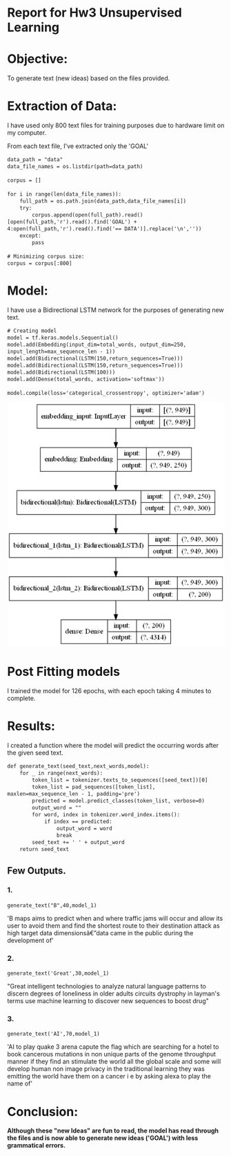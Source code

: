 # Report for Hw3 Unsupervised Learning

# Objective:
To generate text (new ideas) based on the files provided.

# Extraction of Data:
I have used only 800 text files for training purposes due to hardware limit on my computer.

From each text file, I've extracted only the 'GOAL'

```
data_path = "data"
data_file_names = os.listdir(path=data_path)

corpus = []

for i in range(len(data_file_names)):
    full_path = os.path.join(data_path,data_file_names[i])
    try:
        corpus.append(open(full_path).read()[open(full_path,'r').read().find('GOAL') + 4:open(full_path,'r').read().find('== DATA')].replace('\n',''))
    except:
        pass

# Minimizing corpus size:
corpus = corpus[:800]
```

# Model:
I have use a Bidirectional LSTM network for the purposes of generating new text.
```
# Creating model
model = tf.keras.models.Sequential()
model.add(Embedding(input_dim=total_words, output_dim=250, input_length=max_sequence_len - 1))
model.add(Bidirectional(LSTM(150,return_sequences=True)))
model.add(Bidirectional(LSTM(150,return_sequences=True)))
model.add(Bidirectional(LSTM(100)))
model.add(Dense(total_words, activation='softmax'))

model.compile(loss='categorical_crossentropy', optimizer='adam')
```

![Model_plot](Model_plot.png)

# Post Fitting models
I trained the model for 126 epochs, with each epoch taking 4 minutes to complete.

# Results:

I created a function where the model will predict the occurring words after the given seed text.
```
def generate_text(seed_text,next_words,model):
    for _ in range(next_words):
        token_list = tokenizer.texts_to_sequences([seed_text])[0]
        token_list = pad_sequences([token_list], maxlen=max_sequence_len - 1, padding='pre')
        predicted = model.predict_classes(token_list, verbose=0)
        output_word = ""
        for word, index in tokenizer.word_index.items():
            if index == predicted:
                output_word = word
                break
        seed_text += ' ' + output_word
    return seed_text
```

## Few Outputs.
### 1.
```
generate_text("B",40,model_1)
```


'B maps aims to predict when and where traffic jams will occur and allow its user to avoid them and find the shortest route to their destination attack as high target data dimensionsâ€”data came in the public during the development of'


### 2.
```
generate_text('Great',30,model_1)
```


"Great intelligent technologies to analyze natural language patterns to discern degrees of loneliness in older adults circuits dystrophy in layman's terms use machine learning to discover new sequences to boost drug"



### 3.
```
generate_text('AI',70,model_1)
```

'AI to play quake 3 arena capute the flag which are searching for a hotel to book cancerous mutations in non unique parts of the genome throughput manner if they find an stimulate the world all the global scale and some will develop human non image privacy in the traditional learning they was emitting the world have them on a cancer i e by asking alexa to play the name of'


# Conclusion:
**Although these "new Ideas" are fun to read, the model has read through the files and is now able to generate new ideas ('GOAL') with less grammatical errors.**
